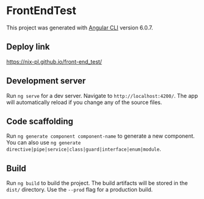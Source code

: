# FrontEndTest

This project was generated with [Angular CLI](https://github.com/angular/angular-cli) version 6.0.7.

## Deploy link

https://nix-pl.github.io/front-end_test/

## Development server

Run `ng serve` for a dev server. Navigate to `http://localhost:4200/`. The app will automatically reload if you change any of the source files.

## Code scaffolding

Run `ng generate component component-name` to generate a new component. You can also use `ng generate directive|pipe|service|class|guard|interface|enum|module`.

## Build

Run `ng build` to build the project. The build artifacts will be stored in the `dist/` directory. Use the `--prod` flag for a production build.
